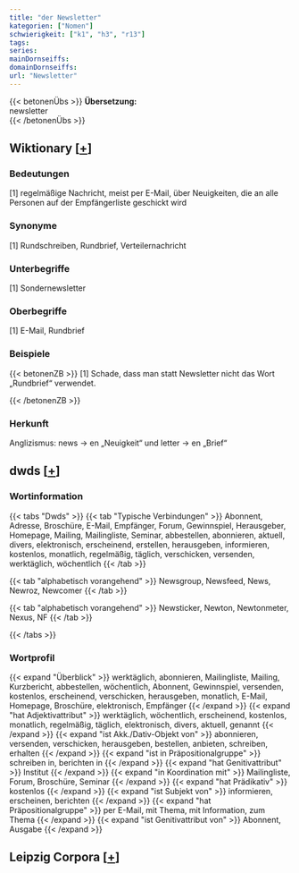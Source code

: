 ```yaml
---
title: "der Newsletter"
kategorien: ["Nomen"]
schwierigkeit: ["k1", "h3", "r13"]
tags:
series:
mainDornseiffs:
domainDornseiffs:
url: "Newsletter"
---
```


{{< betonenÜbs >}}
**Übersetzung:**  
newsletter  
{{< /betonenÜbs >}}

## Wiktionary [[+](https://de.wiktionary.org/wiki/Newsletter)]

### Bedeutungen
[1] regelmäßige Nachricht, meist per E-Mail, über Neuigkeiten, die an alle Personen auf der Empfängerliste geschickt wird  

### Synonyme
[1] Rundschreiben, Rundbrief, Verteilernachricht  

### Unterbegriffe
[1] Sondernewsletter  

### Oberbegriffe
[1] E-Mail, Rundbrief  

### Beispiele
{{< betonenZB >}}
[1] Schade, dass man statt Newsletter nicht das Wort „Rundbrief“ verwendet.  

{{< /betonenZB >}}
### Herkunft
Anglizismus: news → en „Neuigkeit“ und letter → en „Brief“  



## dwds [[+](https://www.dwds.de/wb/Newsletter)]

### Wortinformation
{{< tabs "Dwds" >}}
{{< tab "Typische Verbindungen" >}}
Abonnent, Adresse, Broschüre, E-Mail, Empfänger, Forum, Gewinnspiel, Herausgeber, Homepage, Mailing, Mailingliste, Seminar, abbestellen, abonnieren, aktuell, divers, elektronisch, erscheinend, erstellen, herausgeben, informieren, kostenlos, monatlich, regelmäßig, täglich, verschicken, versenden, werktäglich, wöchentlich
{{< /tab >}}

{{< tab "alphabetisch vorangehend" >}}
Newsgroup, Newsfeed, News, Newroz, Newcomer
{{< /tab >}}

{{< tab "alphabetisch vorangehend" >}}
Newsticker, Newton, Newtonmeter, Nexus, NF
{{< /tab >}}

{{< /tabs >}}

### Wortprofil
{{< expand "Überblick" >}} werktäglich, abonnieren, Mailingliste, Mailing, Kurzbericht, abbestellen, wöchentlich, Abonnent, Gewinnspiel, versenden, kostenlos, erscheinend, verschicken, herausgeben, monatlich, E-Mail, Homepage, Broschüre, elektronisch, Empfänger {{< /expand >}}
{{< expand "hat Adjektivattribut" >}} werktäglich, wöchentlich, erscheinend, kostenlos, monatlich, regelmäßig, täglich, elektronisch, divers, aktuell, genannt {{< /expand >}}
{{< expand "ist Akk./Dativ-Objekt von" >}} abonnieren, versenden, verschicken, herausgeben, bestellen, anbieten, schreiben, erhalten {{< /expand >}}
{{< expand "ist in Präpositionalgruppe" >}} schreiben in, berichten in {{< /expand >}}
{{< expand "hat Genitivattribut" >}} Institut {{< /expand >}}
{{< expand "in Koordination mit" >}} Mailingliste, Forum, Broschüre, Seminar {{< /expand >}}
{{< expand "hat Prädikativ" >}} kostenlos {{< /expand >}}
{{< expand "ist Subjekt von" >}} informieren, erscheinen, berichten {{< /expand >}}
{{< expand "hat Präpositionalgruppe" >}} per E-Mail, mit Thema, mit Information, zum Thema {{< /expand >}}
{{< expand "ist Genitivattribut von" >}} Abonnent, Ausgabe {{< /expand >}}

## Leipzig Corpora [[+](https://corpora.uni-leipzig.de/en/res?word=Newsletter&corpusId=deu_newscrawl-public_2018)]

